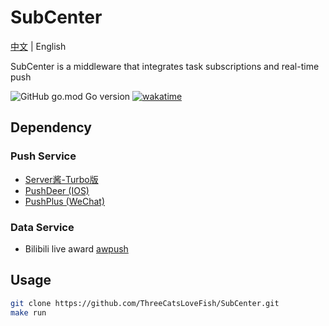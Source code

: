 # SubCenter

[中文](README.md) | English

SubCenter is a middleware that integrates task subscriptions and real-time push

![GitHub go.mod Go version](https://img.shields.io/github/go-mod/go-version/ThreeCatsLoveFish/SubCenter)
[![wakatime](https://wakatime.com/badge/github/ThreeCatsLoveFish/SubCenter.svg)](https://wakatime.com/badge/github/ThreeCatsLoveFish/SubCenter)

## Dependency

### Push Service

- [Server酱-Turbo版](https://sct.ftqq.com/)
- [PushDeer (IOS)](https://github.com/easychen/pushdeer)
- [PushPlus (WeChat)](https://www.pushplus.plus/)

### Data Service

- Bilibili live award [awpush](https://github.com/andywang425/BLTH)

## Usage

```bash
git clone https://github.com/ThreeCatsLoveFish/SubCenter.git
make run
```
